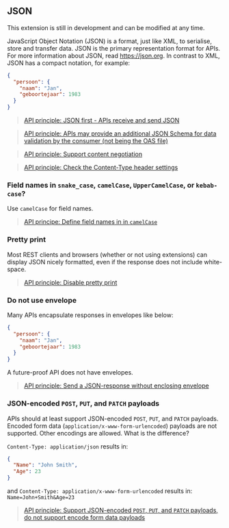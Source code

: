 ## JSON

<p class='warning'>This extension is still in development and can be modified at any time.</p>

JavaScript Object Notation (JSON) is a format, just like XML, to serialise, store and transfer data. JSON is the primary representation format for APIs. For more information about JSON, read https://json.org. In contrast to XML, JSON has a compact notation, for example:

```json
{
  "persoon": {
    "naam": "Jan",
    "geboortejaar": 1983
  }
}
```

> [API principle: JSON first - APIs receive and send JSON](#api-22)

> [API principle: APIs may provide an additional JSON Schema for data validation by the consumer (not being the OAS file)](#api-23)

> [API principle: Support content negotiation](#api-24)

> [API principle: Check the Content-Type header settings](#api-25)

### Field names in `snake_case`, `camelCase`, `UpperCamelCase`, or `kebab-case`?

Use `camelCase` for field names.

> [API principe: Define field names in in `camelCase`](#api-26)

### Pretty print

Most REST clients and browsers (whether or not using extensions) can display JSON nicely formatted, even if the response does not include white-space.

> [API principle: Disable pretty print](#api-27)

### Do not use envelope

Many APIs encapsulate responses in envelopes like below:

```json
{
  "persoon": {
    "naam": "Jan",
    "geboortejaar": 1983
  }
}
```

A future-proof API does not have envelopes.

> [API principle: Send a JSON-response without enclosing envelope](#api-28)

### JSON-encoded `POST`, `PUT`, and `PATCH` payloads

APIs should at least support JSON-encoded `POST`, `PUT`, and `PATCH` payloads. Encoded form data (`application/x-www-form-urlencoded`) payloads are not supported. Other encodings are allowed. What is the difference?

`Content-Type: application/json` results in:

```json
{
  "Name": "John Smith",
  "Age": 23
}
```

and `Content-Type: application/x-www-form-urlencoded` results in: `Name=John+Smith&Age=23`

> [API principle: Support JSON-encoded `POST`, `PUT`, and `PATCH` payloads, do not support encode form data payloads](#api-29)
